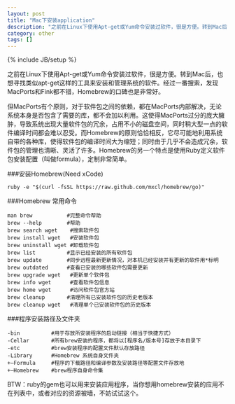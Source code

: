 ```yaml
---
layout: post
title: "Mac下安装application"
description: "之前在Linux下使用Apt-get或Yum命令安装过软件，很是方便。转到Mac后，也想寻找类似apt-get这样的工具来安装和管理系统的软件。经过一番搜索，发现MacPorts和Fink都不错，Homebrew的口碑也是非常好。"
category: other
tags: []
---
```

{% include JB/setup %}

之前在Linux下使用Apt-get或Yum命令安装过软件，很是方便。转到Mac后，也想寻找类似apt-get这样的工具来安装和管理系统的软件。经过一番搜索，发现MacPorts和Fink都不错，Homebrew的口碑也是非常好。

但MacPorts有个原则，对于软件包之间的依赖，都在MacPorts内部解决，无论系统本身是否包含了需要的库，都不会加以利用。这使得MacPorts过分的庞大臃肿，导致系统出现大量软件包的冗余，占用不小的磁盘空间，同时稍大型一点的软件编译时间都会难以忍受。而Homebrew的原则恰恰相反，它尽可能地利用系统自带的各种库，使得软件包的编译时间大为缩短；同时由于几乎不会造成冗余，软件包的管理也清晰、灵活了许多。Homebrew的另一个特点是使用Ruby定义软件包安装配置（叫做formula），定制非常简单。


###安装Homebrew(Need xCode)

    ruby -e "$(curl -fsSL https://raw.github.com/mxcl/homebrew/go)"

###Homebrew 常用命令

    man brew           #完整命令帮助
    brew --help        #帮助
    brew search wget    #搜索软件包
    brew install wget   #安装软件包
    brew uninstall wget #卸载软件包
    brew list          #显示已经安装的所有软件包
    brew update        #同步远程最新更新情况，对本机已经安装并有更新的软件用*标明
    brew outdated      #查看已安装的哪些软件包需要更新
    brew upgrade wget   #更新单个软件包
    brew info wget      #查看软件包信息
    brew home wget      #访问软件包官方站
    brew cleanup       #清理所有已安装软件包的历史老版本
    brew cleanup wget   #清理单个已安装软件包的历史版本

###程序安装路径及文件夹

    -bin          #用于存放所安装程序的启动链接（相当于快捷方式）
    -Cellar       #所有brew安装的程序，都将以[程序名/版本号]存放于本目录下
    -etc          #brew安装程序的配置文件默认存放路径
    -Library      #Homebrew 系统自身文件夹
    +–Formula     #程序的下载路径和编译参数及安装路径等配置文件存放地
    +–Homebrew    #brew程序自身命令集

BTW：ruby的gem也可以用来安装应用程序，当你想用homebrew安装的应用不在列表中，或者对应的资源被墙，不妨试试这个。
